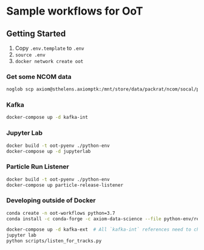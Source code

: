 # Sample workflows for OoT

## Getting Started

1.  Copy `.env.template` to `.env`
2.  `source .env`
3.  `docker network create oot`


### Get some NCOM data

```bash
noglob scp axiom@sthelens.axiomptk:/mnt/store/data/packrat/ncom/socal/processed/2017/2017_01/socal_2017-01-0[1-9].nc ./data/ncom_socal
```

### Kafka

```bash
docker-compose up -d kafka-int
```

### Jupyter Lab

```bash
docker build -t oot-pyenv ./python-env
docker-compose up -d jupyterlab
```

### Particle Run Listener

```bash
docker build -t oot-pyenv ./python-env
docker-compose up particle-release-listener
```

### Developing outside of Docker

```bash
conda create -n oot-workflows python=3.7
conda install -c conda-forge -c axiom-data-science --file python-env/requirements.txt

docker-compose up -d kafka-ext  # All `kafka-int` references need to change to `localhost`
jupyter lab
python scripts/listen_for_tracks.py
```
